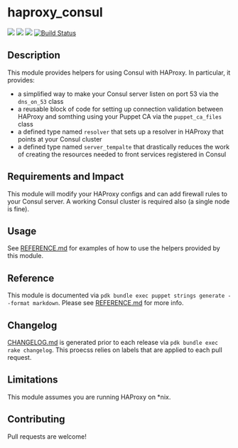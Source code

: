 
# haproxy_consul

![](https://img.shields.io/puppetforge/pdk-version/ploperations/haproxy_consul.svg?style=popout)
![](https://img.shields.io/puppetforge/v/ploperations/haproxy_consul.svg?style=popout)
![](https://img.shields.io/puppetforge/dt/ploperations/haproxy_consul.svg?style=popout)
[![Build Status](https://travis-ci.org/ploperations/ploperations-haproxy_consul.svg?branch=master)](https://travis-ci.org/ploperations/ploperations-haproxy_consul)

## Description

This module provides helpers for using Consul with HAProxy. In particular, it provides:
- a simplified way to make your Consul server listen on port 53 via the `dns_on_53` class
- a reusable block of code for setting up connection validation between HAProxy and somthing using your Puppet CA via the `puppet_ca_files` class
- a defined type named `resolver` that sets up a resolver in HAProxy that points at your Consul cluster
- a defined type named `server_tempalte` that drastically reduces the work of creating the resources needed to front services registered in Consul

## Requirements and Impact

This module will modify your HAProxy configs and can add firewall rules to your Consul server. A working Consul cluster is required also (a single node is fine).

## Usage

See [REFERENCE.md](REFERENCE.md) for examples of how to use the helpers provided by this module.

## Reference

This module is documented via
`pdk bundle exec puppet strings generate --format markdown`.
Please see [REFERENCE.md](REFERENCE.md) for more info.

## Changelog

[CHANGELOG.md](CHANGELOG.md) is generated prior to each release via
`pdk bundle exec rake changelog`. This proecss relies on labels that are applied
to each pull request.

## Limitations

This module assumes you are running HAProxy on *nix.

## Contributing

Pull requests are welcome!
